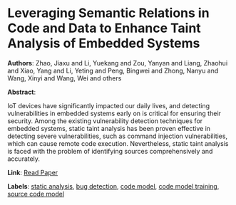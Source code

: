 # Leveraging Semantic Relations in Code and Data to Enhance Taint Analysis of Embedded Systems

**Authors**: Zhao, Jiaxu and Li, Yuekang and Zou, Yanyan and Liang, Zhaohui and Xiao, Yang and Li, Yeting and Peng, Bingwei and Zhong, Nanyu and Wang, Xinyi and Wang, Wei and others

**Abstract**:

IoT devices have significantly impacted our daily lives, and detecting vulnerabilities in embedded systems early on is critical for ensuring their security. Among the existing vulnerability detection techniques for embedded systems, static taint analysis has been proven effective in detecting severe vulnerabilities, such as command injection vulnerabilities, which can cause remote code execution. Nevertheless, static taint analysis is faced with the problem of identifying sources comprehensively and accurately.

**Link**: [Read Paper](https://www.usenix.org/system/files/usenixsecurity24-zhao.pdf)

**Labels**: [static analysis](../../labels/static_analysis.md), [bug detection](../../labels/bug_detection.md), [code model](../../labels/code_model.md), [code model training](../../labels/code_model_training.md), [source code model](../../labels/source_code_model.md)
